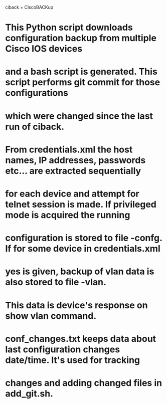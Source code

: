 ciback = CIscoBACKup
# This Python script downloads configuration backup from multiple Cisco IOS devices
# and a bash script is generated. This script performs git commit for those configurations
# which were changed since the last run of ciback.
# From credentials.xml the host names, IP addresses, passwords etc... are extracted sequentially
# for each device and attempt for telnet session is made. If privileged mode is acquired the running
# configuration is stored to file <hostname>-confg. If for some device in credentials.xml
# <vlan>yes</vlan> is given, backup of vlan data is also stored to file <hostname>-vlan.
# This data is device's response on show vlan command.
# conf_changes.txt keeps data about last configuration changes date/time. It's used for tracking
# changes and adding changed files in add_git.sh.
